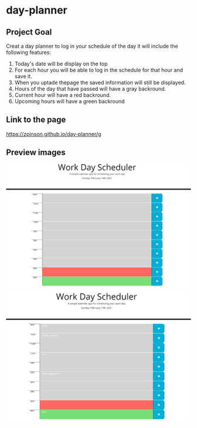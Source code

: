 # day-planner

## Project Goal

Creat a day planner to log in your schedule of the day it will include the following features:

1. Today's date will be display on the top
2. For each hour you will be able to log in the schedule for that hour and save it.
3. When you uptade thepage the saved information will still be displayed.
4. Hours of the day that have passed will have a gray backround.
5. Current hour will have a red backround.
6. Upcoming hours will have a green backround


## Link to the page

https://zpinson.github.io/day-planner/g


## Preview images
![day-planner](assets/images/day-planer.PNG)
![day-planner](assets/images/day-planer-withtext.PNG)
